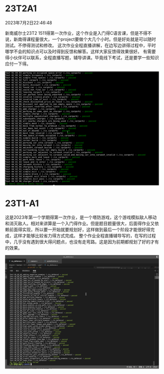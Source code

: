 
# 23T2A1

2023年7月2日22:46:48

新南威尔士23T2 1511得第一次作业，这个作业是入门得C语言课，但是不得不说，新南得课程量很大，一个project要做个大几个小时。但是好处就是可以随时测试。不停得测试和修改。
这次作业全程直播讲解，在边写边讲得过程中，平时哪学不会的知识点可以及时得到反馈和解答。这样大家反馈得效果很好。
有需要得小伙伴可以联系，全程直播写题，辅导讲课。毕竟线下考试，还是要学一些知识应付一下得。

![](https://github.com/coder-write/coder-write.github.io/blob/main/UNSW/IMAGE/151123T2A1.png)

# 23T1-A1
这是2023年第一个学期得第一次作业，是一个塔防游戏，这个游戏模拟敌人移动和消灭敌人。相对来讲算是一个入门得作业。但是题目题量很大，后面得作业又依赖前面得实现，所以要一开始就要规划好，这样做到最后一个阶段才能很好得完成，这样才能够比较省力得方式完成。
整个作业全程直播辅导写的，在写的过程中，几乎没有遇到很大得问题点，也没有走弯路。这是因为前期都规划了好的才有的效果。


![](https://github.com/coder-write/coder-write.github.io/blob/main/UNSW/IMAGE/151123T1A1.png)